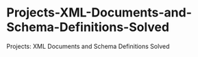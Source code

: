 # Projects-XML-Documents-and-Schema-Definitions-Solved
Projects: XML Documents and Schema Definitions Solved
